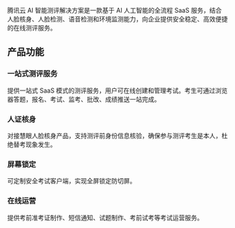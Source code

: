 腾讯云 AI 智能测评解决方案是一款基于 AI 人工智能的全流程 SaaS 服务，结合人脸核身、人脸检测、语音检测和环境监测能力，向企业提供安全稳定、高效便捷的在线测评服务。

## 产品功能
### 一站式测评服务
提供一站式 SaaS 模式的测评服务，用户可在线创建和管理考试。考生可通过浏览器答题，报名、考试、监考、批改、成绩推送一站完成。

### 人证核身
对接慧眼人脸核身产品，支持测评前身份信息核验，确保参与测评考生是本人，杜绝替考现象发生。


### 屏幕锁定
可定制安全考试客户端，实现全屏锁定防切屏。

### 在线运营
提供考前准考证制作、短信通知、试题制作、考前试考等考试运营服务。
